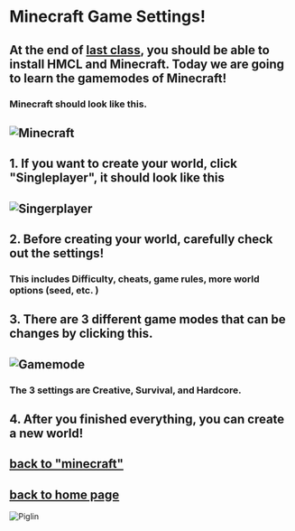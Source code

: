 # Minecraft Game Settings!
## At the end of [last class](https://henrypersonalweb.github/blog/minecraft/installing-minecraft/), you should be able to install HMCL and Minecraft. Today we are going to learn the gamemodes of Minecraft!
### Minecraft should look like this. 
## ![Minecraft](https://henrypersonalweb.github.io/blog/minecraft/gamemodes/minecraft.png)
## 1. If you want to create your world, click "Singleplayer", it should look like this
## ![Singerplayer](https://henrypersonalweb.github.io/blog/minecraft/gamemodes/singleplayer.png)
## 2. Before creating your world, carefully check out the settings!
### This includes Difficulty, cheats, game rules, more world options (seed, etc. )
## 3. There are 3 different game modes that can be changes by clicking this. 
## ![Gamemode](https://henrypersonalweb.github.io/blog/minecraft/settings/gamemode.png)
### The 3 settings are Creative, Survival, and Hardcore.
## 4. After you finished everything, you can create a new world!
## [back to "minecraft"](https://henrypersonalweb.github.io/blog/minecraft/)
## [back to home page](https://henrypersonalweb.github.io/home/)
![Piglin](https://henrypersonalweb.github.io/pictures/piglin.gif)